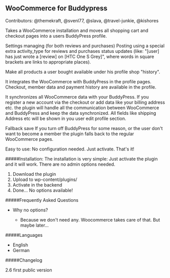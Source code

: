 

## WooCommerce for Buddypress

Contributors: @themekraft, @svenl77, @slava, @travel-junkie, @kishores

Takes a WooCommerce installation and moves all shopping cart and checkout pages into a users BuddyPress profile.

Settings managing (for both reviews and purchases)
Posting using a special extra activity_type for reviews and purchases status updates (like: "[user] has just wrote a [review] on [HTC One S Grey]", where words in square brackets are links to appropriate places).

Make all products a user bought available under his profile shop "history".

It integrates the WooCommerce with BuddyPress in the profile pages.
Checkout, member data and payment history are available in the profile.

It synchronizes all WooCommerce data with your BuddyPress.
If you register a new account via the checkout or add data like your billing address etc. the plugin will handle all the communication between WooCommerce and BuddyPress and keep the data synchronized.
All fields like shipping Address etc will be shown in you user edit profile section.

Fallback save
If you turn off BuddyPress for some reason, or the user don't want to become a member the plugin falls back to the regular WooCommerce pages.

Easy to use:
No configuration needed. Just activate. That's it!

#####Installation:
The installation is very simple:
Just activate the plugin and it will work. There are no admin options needed.

1. Download the plugin
2. Upload to wp-content/plugins/
3. Activate in the backend
4. Done... No options available!

#####Frequently Asked Questions 

* Why no options?

	* Because we don't need any. Woocommerce takes care of that. But maybe later...

#####Languages
* English
* German

#####Changelog

2.6 first public version
